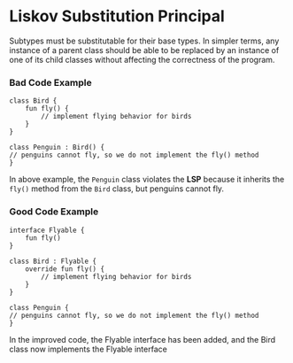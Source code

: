 # Liskov Substitution Principal

Subtypes must be substitutable for their base types. In simpler terms, any instance of a parent class should be able to be replaced by an instance of one of its child classes without affecting the correctness of the program.


### Bad Code Example

```agsl
class Bird {
    fun fly() {
        // implement flying behavior for birds
    }
}

class Penguin : Bird() { 
// penguins cannot fly, so we do not implement the fly() method
}

```

In above example, the `Penguin` class violates the **LSP** because it inherits the `fly()` method from the `Bird` class, but penguins cannot fly.

### Good Code Example

```agsl
interface Flyable {
    fun fly()
}

class Bird : Flyable {
    override fun fly() {
        // implement flying behavior for birds
    }
}

class Penguin { 
// penguins cannot fly, so we do not implement the fly() method
}

```


In the improved code, the Flyable interface has been added, and the Bird class now implements the Flyable interface